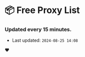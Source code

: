 # :package: Free Proxy List
### Updated every 15 minutes.

- Last updated: `2024-08-25 14:08`

:heart:
